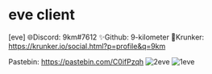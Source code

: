 # eve client
  [eve]
 🌐Discord: 9km#7612 ✨Github: 9-kilometer 🧊Krunker: https://krunker.io/social.html?p=profile&q=9km
 
  Pastebin: https://pastebin.com/C0ifPzqh
![2eve](https://user-images.githubusercontent.com/116560604/223132387-64d8a3ae-6196-4fb1-80b3-0a0fc1fca5b1.PNG)
![1eve](https://user-images.githubusercontent.com/116560604/223132430-99fcb781-8cea-4a4f-972a-a16d4fb3a7f1.PNG)

